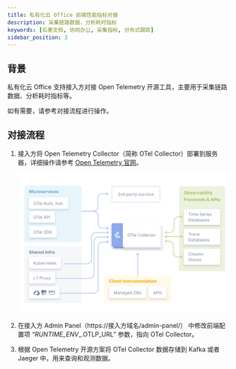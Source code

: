 ```yaml
---
title: 私有化云 Office 前端性能指标对接
description: 采集链路数据，分析耗时指标
keywords: [石墨文档, 协同办公, 采集指标, 分布式跟踪]
sidebar_position: 3
---
```


## 背景

私有化云 Office 支持接入方对接 Open Telemetry 开源工具，主要用于采集链路数据、分析耗时指标等。

如有需要，请参考对接流程进行操作。

## 对接流程

1. 接入方将 Open Telemetry Collector（简称 OTel Collector）部署到服务器，详细操作请参考 [Open Telemetry 官网](#https://opentelemetry.io/docs/)。

   ![open-telemetry.png](../image/awesome/open-telemetry.png)

2. 在接入方 Admin Panel（https://接入方域名/admin-panel/） 中修改前端配置项           “_RUNTIME_ENV__.OTLP_URL” 参数，指向 OTel Collector。

3. 根据 Open Telemetry 开源方案将 OTel Collector 数据存储到 Kafka 或者 Jaeger 中，用来查询和观测数据。

